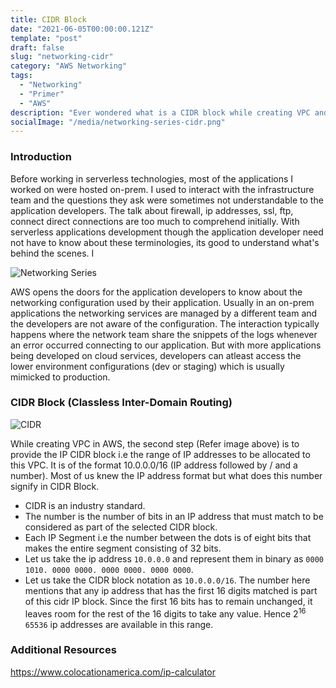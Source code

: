 ```yaml
---
title: CIDR Block
date: "2021-06-05T00:00:00.121Z"
template: "post"
draft: false
slug: "networking-cidr"
category: "AWS Networking"
tags:
  - "Networking"
  - "Primer"
  - "AWS"
description: "Ever wondered what is a CIDR block while creating VPC and how to allocate IP addresses to the subnets."
socialImage: "/media/networking-series-cidr.png"
---
```

### Introduction

Before working in serverless technologies, most of the applications I worked on were hosted on-prem. I used to interact with the infrastructure team and the questions they ask were sometimes not understandable to the application developers. The talk about firewall, ip addresses, ssl, ftp, connect direct connections are too much to comprehend initially. With serverless applications development though the application developer need not have to know about these terminologies, its good to understand what's behind the scenes. I

![Networking Series](/media/networking-series-cidr.png)

AWS opens the doors for the application developers to know about the networking configuration used by their application. Usually in an on-prem applications the networking services are managed by a different team and the developers are not aware of the configuration. The interaction typically happens where the network team share the snippets of the logs whenever an error occurred connecting to our application. But with more applications being developed on cloud services, developers can atleast access the lower environment configurations (dev or staging) which is usually mimicked to production.

### CIDR Block (Classless Inter-Domain Routing)

![CIDR](/media/vpc-creation-cidr.png)

While creating VPC in AWS, the second step (Refer image above) is to provide the IP CIDR block i.e the range of IP addresses to be allocated to this VPC. It is of the format 10.0.0.0/16 (IP address followed by / and a number). Most of us knew the IP address format but what does this number signify in CIDR Block. 

- CIDR is an industry standard.
- The number is the number of bits in an IP address that must match to be considered as part of the selected CIDR block.
- Each IP Segment i.e the number between the dots is of eight bits that makes the entire segment consisting of 32 bits.
- Let us take the ip address `10.0.0.0` and represent them in binary as `0000 1010. 0000 0000. 0000 0000. 0000 0000`. 
- Let us take the CIDR block notation as `10.0.0.0/16`.  The number here mentions that any ip address that has the first 16 digits matched is part of this cidr IP block. Since the first 16 bits has to remain unchanged, it leaves room for the rest of the 16 digits to take any value. Hence 2<sup>16</sup> `65536` ip addresses are available in this range.

### Additional Resources
https://www.colocationamerica.com/ip-calculator
